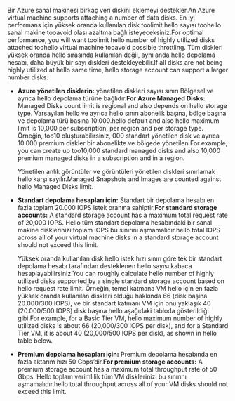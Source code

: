 <span data-ttu-id="e0b00-101">Bir Azure sanal makinesi birkaç veri diskini eklemeyi destekler.</span><span class="sxs-lookup"><span data-stu-id="e0b00-101">An Azure virtual machine supports attaching a number of data disks.</span></span> <span data-ttu-id="e0b00-102">En iyi performans için yüksek oranda kullanılan disk toolimit hello sayısı toohello sanal makine tooavoid olası azaltma bağlı isteyeceksiniz.</span><span class="sxs-lookup"><span data-stu-id="e0b00-102">For optimal performance, you will want toolimit hello number of highly utilized disks attached toohello virtual machine tooavoid possible throttling.</span></span> <span data-ttu-id="e0b00-103">Tüm diskleri yüksek oranda hello sırasında kullanılan değil, aynı anda hello depolama hesabı, daha büyük bir sayı diskleri destekleyebilir.</span><span class="sxs-lookup"><span data-stu-id="e0b00-103">If all disks are not being highly utilized at hello same time, hello storage account can support a larger number disks.</span></span>

* <span data-ttu-id="e0b00-104">**Azure yönetilen disklerin:** yönetilen diskleri sayısı sınırı Bölgesel ve ayrıca hello depolama türüne bağlıdır.</span><span class="sxs-lookup"><span data-stu-id="e0b00-104">**For Azure Managed Disks:** Managed Disks count limit is regional and also depends on hello storage type.</span></span> <span data-ttu-id="e0b00-105">Varsayılan hello ve ayrıca hello sınırı abonelik başına, bölge başına ve depolama türü başına 10.000.</span><span class="sxs-lookup"><span data-stu-id="e0b00-105">hello default and also hello maximum limit is 10,000 per subscription, per region and per storage type.</span></span> <span data-ttu-id="e0b00-106">Örneğin, too10 oluşturabilirsiniz, 000 standart yönetilen disk ve ayrıca 10.000 premium diskler bir abonelikte ve bölgede yönetilen.</span><span class="sxs-lookup"><span data-stu-id="e0b00-106">For example, you can create up too10,000 standard managed disks and also 10,000 premium managed disks in a subscription and in a region.</span></span> 

    <span data-ttu-id="e0b00-107">Yönetilen anlık görüntüler ve görüntüleri yönetilen diskleri sınırlamak hello karşı sayılır.</span><span class="sxs-lookup"><span data-stu-id="e0b00-107">Managed Snapshots and Images are counted against hello Managed Disks limit.</span></span>

* <span data-ttu-id="e0b00-108">**Standart depolama hesapları için:** Standart bir depolama hesabı en fazla toplam 20.000 IOPS istek oranına sahiptir.</span><span class="sxs-lookup"><span data-stu-id="e0b00-108">**For standard storage accounts:** A standard storage account has a maximum total request rate of 20,000 IOPS.</span></span> <span data-ttu-id="e0b00-109">Hello tüm standart depolama hesabındaki bir sanal makine disklerinizi toplam IOPS bu sınırını aşmamalıdır.</span><span class="sxs-lookup"><span data-stu-id="e0b00-109">hello total IOPS across all of your virtual machine disks in a standard storage account should not exceed this limit.</span></span>
  
    <span data-ttu-id="e0b00-110">Yüksek oranda kullanılan disk hello istek hızı sınırı göre tek bir standart depolama hesabı tarafından desteklenen hello sayısı kabaca hesaplayabilirsiniz.</span><span class="sxs-lookup"><span data-stu-id="e0b00-110">You can roughly calculate hello number of highly utilized disks supported by a single standard storage account based on hello request rate limit.</span></span> <span data-ttu-id="e0b00-111">Örneğin, temel katmana VM hello için en fazla yüksek oranda kullanılan diskleri olduğu hakkında 66 (disk başına 20.000/300 IOPS), ve bir standart katmanı VM için onu yaklaşık 40 (20.000/500 IOPS) disk başına hello aşağıdaki tabloda gösterildiği gibi.</span><span class="sxs-lookup"><span data-stu-id="e0b00-111">For example, for a Basic Tier VM, hello maximum number of highly utilized disks is about 66 (20,000/300 IOPS per disk), and for a Standard Tier VM, it is about 40 (20,000/500 IOPS per disk), as shown in hello table below.</span></span> 
* <span data-ttu-id="e0b00-112">**Premium depolama hesapları için:** Premium depolama hesabında en fazla aktarım hızı 50 Gbps’dir.</span><span class="sxs-lookup"><span data-stu-id="e0b00-112">**For premium storage accounts:** A premium storage account has a maximum total throughput rate of 50 Gbps.</span></span> <span data-ttu-id="e0b00-113">Hello toplam verimlilik tüm VM disklerinizi bu sınırını aşmamalıdır.</span><span class="sxs-lookup"><span data-stu-id="e0b00-113">hello total throughput across all of your VM disks should not exceed this limit.</span></span>

